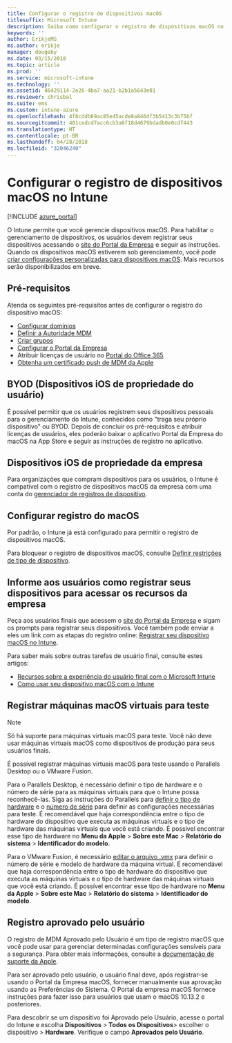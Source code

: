 ```yaml
---
title: Configurar o registro de dispositivos macOS
titlesuffix: Microsoft Intune
description: Saiba como configurar o registro de dispositivos macOS no Intune.
keywords: ''
author: ErikjeMS
ms.author: erikje
manager: dougeby
ms.date: 03/15/2018
ms.topic: article
ms.prod: ''
ms.service: microsoft-intune
ms.technology: ''
ms.assetid: 46429114-2e26-4ba7-aa21-b2b1a5643e01
ms.reviewer: chrisbal
ms.suite: ems
ms.custom: intune-azure
ms.openlocfilehash: 4f8cddb69ac85e45acde8a846df3b5413c3b75bf
ms.sourcegitcommit: 401cedcd7acc6cb3a6f18d4679bdadb0e0cdf443
ms.translationtype: HT
ms.contentlocale: pt-BR
ms.lasthandoff: 04/28/2018
ms.locfileid: "32046240"
---
```

# <a name="set-up-enrollment-for-macos-devices-in-intune"></a>Configurar o registro de dispositivos macOS no Intune

[!INCLUDE [azure_portal](./includes/azure_portal.md)]

O Intune permite que você gerencie dispositivos macOS. Para habilitar o gerenciamento de dispositivos, os usuários devem registrar seus dispositivos acessando o [site do Portal da Empresa](http://portal.manage.microsoft.com) e seguir as instruções. Quando os dispositivos macOS estiverem sob gerenciamento, você pode [criar configurações personalizadas para dispositivos macOS](custom-settings-macos.md). Mais recursos serão disponibilizados em breve.

## <a name="prerequisites"></a>Pré-requisitos

Atenda os seguintes pré-requisitos antes de configurar o registro do dispositivo macOS:

- [Configurar domínios](custom-domain-name-configure.md)
- [Definir a Autoridade MDM](mdm-authority-set.md)
- [Criar grupos](https://docs.microsoft.com/intune-classic/get-started/start-with-a-paid-subscription-to-microsoft-intune-step-5)
- [Configurar o Portal da Empresa](company-portal-app.md)
- Atribuir licenças de usuário no [Portal do Office 365](http://go.microsoft.com/fwlink/p/?LinkId=698854)
- [Obtenha um certificado push de MDM da Apple](apple-mdm-push-certificate-get.md)

## <a name="user-owned-ios-devices-byod"></a>BYOD (Dispositivos iOS de propriedade do usuário)

É possível permitir que os usuários registrem seus dispositivos pessoais para o gerenciamento do Intune, conhecidos como "traga seu próprio dispositivo" ou BYOD. Depois de concluir os pré-requisitos e atribuir licenças de usuários, eles poderão baixar o aplicativo Portal da Empresa do macOS na App Store e seguir as instruções de registro no aplicativo.

## <a name="company-owned-ios-devices"></a>Dispositivos iOS de propriedade da empresa
Para organizações que compram dispositivos para os usuários, o Intune é compatível com o registro de dispositivos macOS da empresa com uma conta do [gerenciador de registros de dispositivo](device-enrollment-manager-enroll.md).

## <a name="set-up-macos-enrollment"></a>Configurar registro do macOS

Por padrão, o Intune já está configurado para permitir o registro de dispositivos macOS.

Para bloquear o registro de dispositivos macOS, consulte [Definir restrições de tipo de dispositivo](enrollment-restrictions-set.md).

## <a name="tell-your-users-how-to-enroll-their-devices-to-access-company-resources"></a>Informe aos usuários como registrar seus dispositivos para acessar os recursos da empresa

Peça aos usuários finais que acessem o [site do Portal da Empresa](https://portal.manage.microsoft.com) e sigam os prompts para registrar seus dispositivos. Você também pode enviar a eles um link com as etapas do registro online: [Registrar seu dispositivo macOS no Intune](https://docs.microsoft.com/intune-user-help/enroll-your-device-in-intune-macos).

Para saber mais sobre outras tarefas de usuário final, consulte estes artigos:

- [Recursos sobre a experiência do usuário final com o Microsoft Intune](end-user-educate.md)
- [Como usar seu dispositivo macOS com o Intune](/intune-user-help/using-your-macos-device-with-intune)

## <a name="enroll-virtual-macos-machines-for-testing"></a>Registrar máquinas macOS virtuais para teste

> [!NOTE]
> Só há suporte para máquinas virtuais macOS para teste. Você não deve usar máquinas virtuais macOS como dispositivos de produção para seus usuários finais. 

É possível registrar máquinas virtuais macOS para teste usando o Parallels Desktop ou o VMware Fusion. 

Para o Parallels Desktop, é necessário definir o tipo de hardware e o número de série para as máquinas virtuais para que o Intune possa reconhecê-las. Siga as instruções do Parallels para [definir o tipo de hardware](http://kb.parallels.com/123594) e o [número de série](http://kb.parallels.com/123455) para definir as configurações necessárias para teste. É recomendável que haja correspondência entre o tipo de hardware do dispositivo que executa as máquinas virtuais e o tipo de hardware das máquinas virtuais que você está criando. É possível encontrar esse tipo de hardware no **Menu da Apple** > **Sobre este Mac** > **Relatório do sistema** > **Identificador do modelo**. 

Para o VMware Fusion, é necessário [editar o arquivo .vmx](https://kb.vmware.com/s/article/1014782) para definir o número de série e modelo de hardware da máquina virtual. É recomendável que haja correspondência entre o tipo de hardware do dispositivo que executa as máquinas virtuais e o tipo de hardware das máquinas virtuais que você está criando. É possível encontrar esse tipo de hardware no **Menu da Apple** > **Sobre este Mac** > **Relatório do sistema** > **Identificador do modelo**. 

## <a name="user-approved-enrollment"></a>Registro aprovado pelo usuário

O registro de MDM Aprovado pelo Usuário é um tipo de registro macOS que você pode usar para gerenciar determinadas configurações sensíveis para a segurança. Para obter mais informações, consulte a [documentação de suporte da Apple](https://support.apple.com/HT208019).

Para ser aprovado pelo usuário, o usuário final deve, após registrar-se usando o Portal da Empresa macOS, fornecer manualmente sua aprovação usando as Preferências do Sistema. O Portal da empresa macOS fornece instruções para fazer isso para usuários que usam o macOS 10.13.2 e posteriores.

Para descobrir se um dispositivo foi Aprovado pelo Usuário, acesse o portal do Intune e escolha **Dispositivos** > **Todos os Dispositivos**> escolher o dispositivo > **Hardware**. Verifique o campo **Aprovados pelo Usuário**.